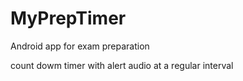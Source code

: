 # MyPrepTimer
Android app for exam preparation

count dowm timer with alert audio at a regular interval 
